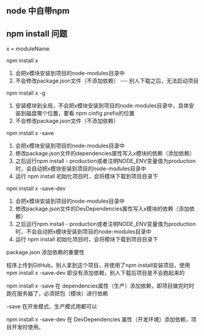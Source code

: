 
## node 中自带npm


## npm install 问题
x = moduleName

npm install x

1. 会把x模块安装到项目的node-modules目录中
2. 不会修改package.json文件（不添加依赖） --- 别人下载之后，无法启动项目

npm install x -g

1. 安装模块到全局，不会把x模块安装到项目的node-modules目录中，具体安装到磁盘哪个位置，要看 npm cinfig prefix的位置
2. 不会修改package.json文件（不添加依赖）

npm install x -save

1. 会把x模块安装到项目的node-modules目录中
2. 修改package.json文件的dependencies属性写入x模块的依赖（添加依赖）
3. 之后运行npm install - production或者注明NODE_ENV变量值为production时，会自动把x模块安装到项目的node-modules目录中
4. 运行 npm install 初始化项目时，会将模块下载到项目目录下

npm install x -save-dev

1. 会把x模块安装到项目的node-modules目录中
2. 修改package.json文件的DevDependencies属性写入x模块的依赖（添加依赖）
3. 之后运行npm install - production或者注明NODE_ENV变量值为production时，不会自动把x模块安装到项目的node-modules目录中
4. 运行 npm install 初始化项目时，会将模块下载到项目目录下

package.json 添加依赖的重要性

程序上传到GitHub，别人拿到这个项目，并使用了npm install安装项目，使用 npm install x -save-dev 即没有添加依赖，别人下载后项目是不会跑起来的

npm install x -save 在 dependencies属性（生产）添加依赖，即项目做完时时跑在服务器了，必须把包（模块）进行依赖

-save 在开发模式、生产模式用都可以

npm install x -save-dev 在 DevDependencies 属性（开发环境）添加依赖，项目开发时使用。






